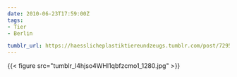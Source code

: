 ```yaml
---
date: 2010-06-23T17:59:00Z
tags:
- Tier
- Berlin

tumblr_url: https://haesslicheplastiktiereundzeugs.tumblr.com/post/729545275
---
```

{{< figure src="tumblr_l4hjso4WHl1qbfzcmo1_1280.jpg" >}}
